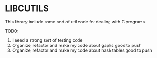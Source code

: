 # LIBCUTILS
This library include some sort of util code for dealing with C programs

TODO:
1) I need a strong sort of testing code
2) Organize, refactor and make my code about gaphs good to push
3) Organize, refactor and make my code about hash tables good to push
